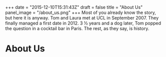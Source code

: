 +++
date = "2015-12-10T15:31:43Z"
draft = false
title = "About Us"
panel_image = "/about_us.png"
+++
Most of you already know the story, but here it is anyway. Tom and Laura met at UCL in September 2007. They finally managed a first date in 2012. 3 ½ years and a dog later, Tom popped the question in a cocktail bar in Paris. The rest, as they say, is history.

About Us
===============
